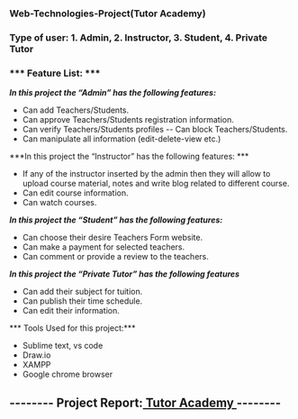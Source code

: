 ### Web-Technologies-Project(Tutor Academy) 

### Type of user: 1. Admin, 2. Instructor, 3. Student, 4. Private Tutor 
### *** Feature List: ***
***In this project the “Admin” has the following features:***
* Can add Teachers/Students.
* Can approve Teachers/Students registration information. 
* Can verify Teachers/Students profiles -- Can block Teachers/Students.
* Can manipulate all information (edit-delete-view etc.) 

***In this project the “Instructor” has the following features: ***
*	If any of the instructor inserted by the admin then they will allow to upload 
  course material, notes and write blog related to different course.
*	Can edit course information.
*	Can watch courses.  

***In this project the “Student” has the following features:***
*	Can choose their desire Teachers Form website.
*	Can make a payment for selected teachers. 
*	Can comment or provide a review to the teachers.

***In this project the “Private Tutor” has the following features***
*	Can add their subject for tuition.
*	Can publish their time schedule. 
*	Can edit their information.

*** Tools Used for this project:***
*	Sublime text, vs code
*	Draw.io
*	XAMPP
*	Google chrome browser


## -------- Project Report:[ Tutor Academy ](https://drive.google.com/file/d/1FbJfmIXJtVYctmuHqhTNTCWaVyZQkpq9/view?usp=sharing)--------

